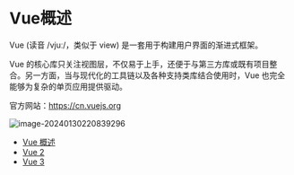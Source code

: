 # Vue概述

Vue (读音 /vjuː/，类似于 view) 是一套用于构建用户界面的渐进式框架。

Vue 的核心库只关注视图层，不仅易于上手，还便于与第三方库或既有项目整合。另一方面，当与现代化的工具链以及各种支持类库结合使用时，Vue 也完全能够为复杂的单页应用提供驱动。

官方网站：https://cn.vuejs.org

![image-20240130220839296](https://cdn.jsdelivr.net/gh/letengzz/tc2/img202401302208831.png)

- [Vue 概述](概述.md)
- [Vue 2](Vue2/index.md)
- [Vue 3](Vue3/index.md)
